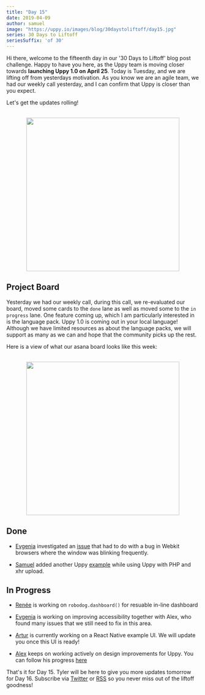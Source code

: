 ```yaml
---
title: "Day 15"
date: 2019-04-09
author: samuel
image: "https://uppy.io/images/blog/30daystoliftoff/day15.jpg"
series: 30 Days to Liftoff
seriesSuffix: 'of 30'
---
```


Hi there, welcome to the fifteenth day in our '30 Days to Liftoff' blog post challenge. Happy to have you here, as the Uppy team is moving closer towards **launching Uppy 1.0 on April 25**. Today is Tuesday, and we are lifting off from yesterdays motivation. As you know we are an agile team, we had our weekly call yesterday, and I can confirm that Uppy is closer than you expect.

<!--more-->

Let's get the updates rolling!

<center><br /><img width="400" src="/images/blog/30daystoliftoff/day15.jpg"><br /></center>

## Project Board
Yesterday we had our weekly call, during this call, we re-evaluated our board, moved some cards to the `done` lane as well as moved some to the `in progress` lane. One feature coming up, which I am particularly interested in is the language pack. Uppy 1.0 is coming out in your local language! Although we have limited resources as about the language packs, we will support as many as we can and hope that the community picks up the rest. 

Here is a view of what our asana board looks like this week:

<center><br /><img width="400" src="/images/blog/30daystoliftoff/2019-04-09-asana-board.png"><br /></center>


## Done

- [Evgenia](https://github.com/lakesare) investigated an [issue](https://github.com/transloadit/uppy/pull/1400#issuecomment-481039845) that had to do with a bug in Webkit browsers where the window was blinking frequently.

- [Samuel](https://github.com/samuelayo) added another Uppy [example](https://github.com/transloadit/uppy/pull/1389) while using Uppy with PHP and xhr upload.


## In Progress

- [Renée](https://github.com/goto-bus-stop) is working on `robodog.dashboard()` for resuable in-line dashboard

- [Evgenia](https://github.com/lakesare) is working on improving accessibility together with Alex, who found many issues that we still need to fix in this area.

- [Artur](https://github.com/arturi) is currently working on a React Native example UI. We will update you once this UI is ready! 

- [Alex](https://github.com/nqst) keeps on working actively on design improvements for Uppy. You can follow his progress [here](https://github.com/nqst/uppy/commits/design-facelift)



That's it for Day 15. Tyler will be here to give you more updates tomorrow for Day 16. 
Subscribe via [Twitter](https://twitter.com/uppy_io) or [RSS](https://uppy.io/atom.xml) so you never miss out of the liftoff goodness!
